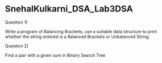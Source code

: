 # SnehalKulkarni_DSA_Lab3DSA


Question 1) 

Write a program of Balancing Brackets, use a suitable data structure to print
whether the string entered is a Balanced Brackets or Unbalanced String.

Question 2)

Find a pair with a given sum in Binary Search Tree
